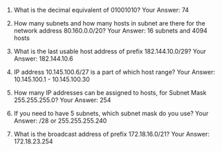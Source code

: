 1. What is the decimal equivalent of 01001010?
Your Answer: 74

2. How many subnets and how many hosts in subnet are there for the network address 80.160.0.0/20?
Your Answer: 16 subnets and 4094 hosts

3. What is the last usable host address of prefix 182.144.10.0/29?
Your Answer: 182.144.10.6

4. IP address 10.145.100.6/27 is a part of which host range?
Your Answer: 10.145.100.1 - 10.145.100.30

5. How many IP addresses can be assigned to hosts, for Subnet Mask 255.255.255.0?
Your Answer: 254

6. If you need to have 5 subnets, which subnet mask do you use?
Your Answer: /28 or 255.255.255.240

7. What is the broadcast address of prefix 172.18.16.0/21?
Your Answer: 172.18.23.254

